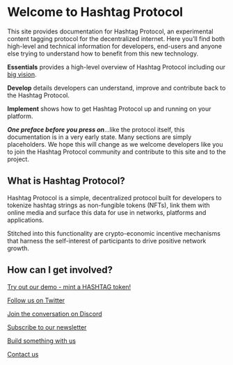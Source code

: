 # Welcome to Hashtag Protocol

This site provides documentation for Hashtag Protocol, an experimental content tagging
protocol for the decentralized internet. Here you’ll find both high-level and
technical information for developers, end-users and anyone else trying to
understand how to benefit from this new technology.

**Essentials** provides a high-level overview of Hashtag Protocol including our [big
vision](/essentials/).

**Develop** details developers can understand, improve and contribute back to the
Hashtag Protocol.

**Implement** shows how to get Hashtag Protocol up and running on your platform.

_**One preface before you press on**_...like the protocol itself, this
documentation is in a very early state. Many sections are simply placeholders.
We hope this will change as we welcome developers like you to join the Hashtag Protocol
community and contribute to this site and to the project.

## What is Hashtag Protocol?

Hashtag Protocol is a simple, decentralized protocol built for developers to tokenize
hashtag strings as non-fungible tokens (NFTs), link them with online media and
surface this data for use in networks, platforms and applications.

Stitched into this functionality are crypto-economic incentive mechanisms that
harness the self-interest of participants to drive positive network growth.

## How can I get involved?

[Try out our demo - mint a HASHTAG token!](https://app.hashtag-protocol.org)

[Follow us on Twitter](https://twitter.com/HashtagProtoHQ)

[Join the conversation on Discord](https://discord.gg/rRXa8QG435)

[Subscribe to our newsletter](https://hashtagprotocol.substack.com)

[Build something with us](https://www.hashtag-protocol.org/build)

[Contact us](mailto:contact@hashtag-protocol.org)
